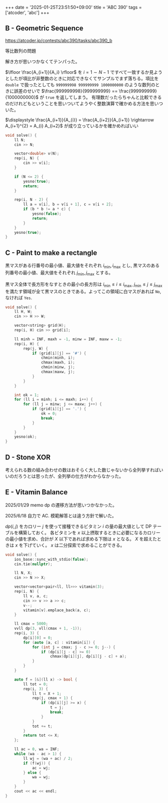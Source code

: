 +++
date = '2025-01-25T23:51:50+09:00'
title = 'ABC 390'
tags = ['atcoder', 'abc']
+++

## B - Geometric Sequence

<https://atcoder.jp/contests/abc390/tasks/abc390_b>

等比数列の問題

解き方が思いつかなくてテンパった。

$\lfloor \frac{A_{i+1}}{A_i} \rfloor$ を $i = 1\sim N-1$ ですべて一致するか見ようとしたが項比が非整数のときに対応できなくてサンプルでまず落ちる。項比を `double` で扱ったとしても `999999998 999999999 1000000000` のような数列のときに誤差のせいで $\frac{999999998}{999999999} == \frac{999999999}{1000000000}$ が `true` を返してしまう。
有理数だったらちゃんと比較できるのだけれどもということを思いついてようやく整数演算で確かめる方法を思いついた。

$\displaystyle \frac{A_{i+1}}{A_{i}} = \frac{A_{i+2}}{A_{i+1}} \rightarrow A_{i+1}^{2} = A_{i} A_{i+2}$ が成り立っているかを確かめればいい

```cpp
void solve() {
    ll N;
    cin >> N;

    vector<double> v(N);
    rep(i, N) {
        cin >> v[i];
    }

    if (N <= 2) {
        yesno(true);
        return;
    }

    rep(i, N - 2) {
        ll a = v[i], b = v[i + 1], c = v[i + 2];
        if (b * b != a * c) {
            yesno(false);
            return;
        }
    }
    yesno(true);
}
```

## C - Paint to make a rectangle

黒マスがある行番号の最小値、最大値をそれぞれ $i_{\mathrm{ min }}, i_{\mathrm{ max }}$ とし, 黒マスのある列番号の最小値、最大値をそれぞれ $j_{\mathrm{ min }}, j_{\mathrm{ max }}$ とする。

黒マス全体で長方形をなすときの最小の長方形は $i_{\mathrm{min}} \leq i \leq i_{\mathrm{max}}$, $j_{\mathrm{min}} \leq j \leq j_{\mathrm{max}}$ を満たす領域が全て黒マスのときである。よってこの領域に白マスがあれば `No`, なければ `Yes`.

```cpp
void solve() {
    ll H, W;
    cin >> H >> W;

    vector<string> grid(H);
    rep(i, H) cin >> grid[i];

    ll minh = INF, maxh = -1, minw = INF, maxw = -1;
    rep(i, H) {
        rep(j, W) {
            if (grid[i][j] == '#') {
                chmin(minh, i);
                chmax(maxh, i);
                chmin(minw, j);
                chmax(maxw, j);
            }
        }
    }

    int ok = 1;
    for (ll i = minh; i <= maxh; i++) {
        for (ll j = minw; j <= maxw; j++) {
            if (grid[i][j] == '.') {
                ok = 0;
                break;
            }
        }
    }
    yesno(ok);
}
```

## D - Stone XOR

考えられる数の組み合わせの数はおそらく大した数じゃないから全列挙すればいいのだろうとは思ったが、全列挙の仕方がわからなかった。

## E - Vitamin Balance

2025/01/29 memo
dp の遷移方法が思いつかなかった。

2025/6/18
自力で AC. 模範解答とは違う方針で解いた。

$dp(i, j)$ をカロリー $j$ を使って接種できるビタミン $i$ の量の最大値として DP テーブルを構築しておく。
各ビタミンを $x$ 以上摂取するときに必要になるカロリーの最小値を求め、合計が $X$ 以下であれば求める下限は $x$ となる。
$X$ を超えたときは $x$ を下げていく。
$x$ は二分探索で求めることができる。

```cpp
void solve() {
    ios_base::sync_with_stdio(false);
    cin.tie(nullptr);

    ll N, X;
    cin >> N >> X;

    vector<vector<pair<ll, ll>>> vitamin(3);
    rep(i, N) {
        ll v, a, c;
        cin >> v >> a >> c;
        v--;
        vitamin[v].emplace_back(a, c);
    }

    ll cmax = 5000;
    vvll dp(3, vll(cmax + 1, -1));
    rep(i, 3) {
        dp[i][0] = 0;
        for (auto [a, c] : vitamin[i]) {
            for (int j = cmax; j - c >= 0; j--) {
                if (dp[i][j - c] >= 0)
                    chmax(dp[i][j], dp[i][j - c] + a);
            }
        }
    }

    auto f = [&](ll x) -> bool {
        ll tot = 0;
        rep(i, 3) {
            ll t = X + 1;
            rep(j, cmax + 1) {
                if (dp[i][j] >= x) {
                    t = j;
                    break;
                }
            }
            tot += t;
        }
        return tot <= X;
    };

    ll ac = 0, wa = INF;
    while (wa - ac > 1) {
        ll wj = (wa + ac) / 2;
        if (f(wj)) {
            ac = wj;
        } else {
            wa = wj;
        }
    }
    cout << ac << endl;
}
```
